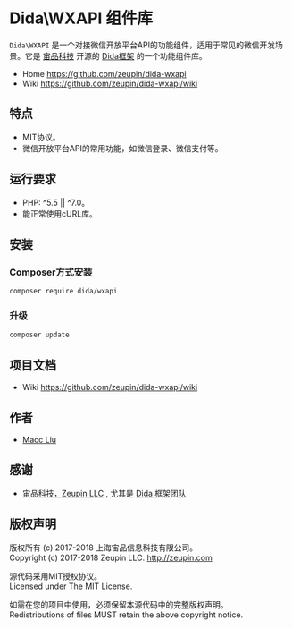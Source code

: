 # Dida\WXAPI 组件库

`Dida\WXAPI` 是一个对接微信开放平台API的功能组件，适用于常见的微信开发场景。它是 [宙品科技](http://zeupin.com) 开源的 [Dida框架](http://dida.zeupin.com) 的一个功能组件库。

* Home <https://github.com/zeupin/dida-wxapi>
* Wiki <https://github.com/zeupin/dida-wxapi/wiki>

## 特点

* MIT协议。
* 微信开放平台API的常用功能，如微信登录、微信支付等。

## 运行要求

* PHP: ^5.5 || ^7.0。
* 能正常使用cURL库。

## 安装

### Composer方式安装

```bash
composer require dida/wxapi
```

### 升级

```bash
composer update
```

## 项目文档

* Wiki <https://github.com/zeupin/dida-wxapi/wiki>

## 作者

* [Macc Liu](https://github.com/maccliu)

## 感谢

* [宙品科技，Zeupin LLC](http://zeupin.com) , 尤其是 [Dida 框架团队](http://dida.zeupin.com)

## 版权声明

版权所有 (c) 2017-2018 上海宙品信息科技有限公司。<br>Copyright (c) 2017-2018 Zeupin LLC. <http://zeupin.com>

源代码采用MIT授权协议。<br>Licensed under The MIT License.

如需在您的项目中使用，必须保留本源代码中的完整版权声明。<br>Redistributions of files MUST retain the above copyright notice.
